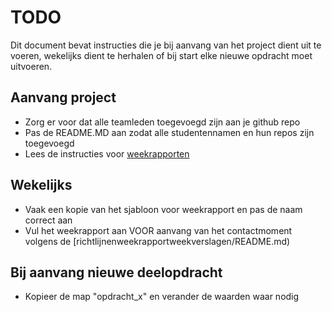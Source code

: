 # TODO

Dit document bevat instructies die je bij aanvang van het project dient uit te voeren, wekelijks dient te herhalen of bij start elke nieuwe opdracht moet uitvoeren.

## Aanvang project

- Zorg er voor dat alle teamleden toegevoegd zijn aan je github repo
- Pas de README.MD aan zodat alle studentennamen en hun repos zijn toegevoegd
- Lees de instructies voor [weekrapporten](/weekrapport/README.md)

## Wekelijks

- Vaak een kopie van het sjabloon voor weekrapport en pas de naam correct aan
- Vul het weekrapport aan VOOR aanvang van het contactmoment volgens de [richtlijnenweekrapportweekverslagen/README.md)

## Bij aanvang nieuwe deelopdracht

- Kopieer de map "opdracht_x" en verander de waarden waar nodig
